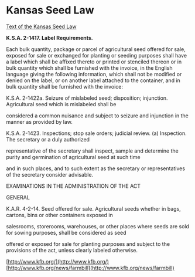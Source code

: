 # Kansas Seed Law

[Text of the Kansas Seed Law](https://agriculture.ks.gov/docs/default-source/statutes-acap/seedlaw.pdf?sfvrsn=4)

**K.S.A. 2-1417. Label Requirements.**

Each bulk quantity, package or parcel of agricultural seed offered for sale, exposed for sale or exchanged for planting or seeding purposes shall have a label which shall be affixed thereto or printed or stenciled thereon or in bulk quantity which shall be furnished with the invoice, in the English language giving the following information, which shall not be modified or denied on the label, or on another label attached to the container, and in bulk quantity shall be furnished with the invoice:

K.S.A. 2-1422a. Seizure of mislabeled seed; disposition; injunction. Agricultural seed which is mislabeled shall be 

considered a common nuisance and subject to seizure and injunction in the manner as provided by law.

K.S.A. 2-1423. Inspections; stop sale orders; judicial review. (a) Inspection. The secretary or a duly authorized 

representative of the secretary shall inspect, sample and determine the purity and germination of agricultural seed at such time 

and in such places, and to such extent as the secretary or representatives of the secretary consider advisable.

EXAMINATIONS IN THE ADMINISTRATION OF THE ACT

GENERAL

K.A.R. 4-2-14. Seed offered for sale. Agricultural seeds whether in bags, cartons, bins or other containers exposed in 

salesrooms, storerooms, warehouses, or other places where seeds are sold for sowing purposes, shall be considered as seed 

offered or exposed for sale for planting purposes and subject to the provisions of the act, unless clearly labeled otherwise.

[](http://www.kfb.org/)[http://www.kfb.org/](http://www.kfb.org/) [](http://www.kfb.org/news/farmbill)[http://www.kfb.org/news/farmbill](http://www.kfb.org/news/farmbill)